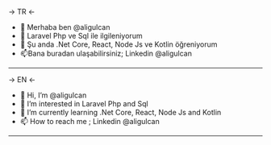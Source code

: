 -> TR <-
- 👋 Merhaba ben @aligulcan
- 👀 Laravel Php ve Sql ile ilgileniyorum
- 🌱 Şu anda .Net Core, React, Node Js ve Kotlin öğreniyorum
- 📫Bana buradan ulaşabilirsiniz; Linkedin @aligulcan
____________________________________________________________________
-> EN <-
- 👋 Hi, I’m @aligulcan
- 👀 I’m interested in Laravel Php and Sql
- 🌱 I’m currently learning .Net Core, React, Node Js and Kotlin
- 📫 How to reach me ; Linkedin @aligulcan
_____________________________________________________________________
